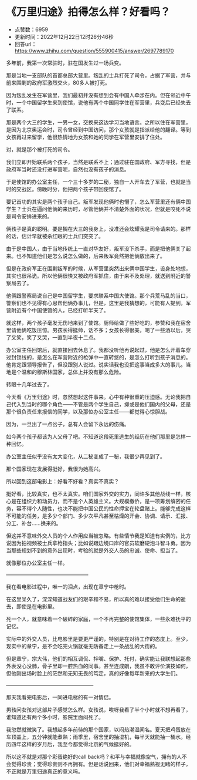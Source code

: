 # 《万里归途》拍得怎么样？好看吗？
- 点赞数：6959
- 更新时间：2022年12月22日12时26分46秒
- 回答url：https://www.zhihu.com/question/555900415/answer/2697789170
<body>
 <p data-pid="Jv4sg6Z7">多年前，我第一次常驻时，驻在国发生过一场兵变。</p>
 <p data-pid="eQyL_mo8">那是当地一支部队的首都总部大营里。叛乱的士兵打死了司令，占据了军营，并与前来围剿的政府军激烈交火，80多人被打死。</p>
 <p data-pid="q6cXuXyW">因为叛乱发生在军营里，我们最初并没有想到会有中国人牵涉在内。但在邻近中午时，一个中国留学生来到使馆，说他有两个中国同学住在军营里，兵变后已经失去了联系。</p>
 <p data-pid="9y7P-9kc">那是两个大三的学生，一男一女，交换来这边学习当地语言。之所以住在军营里，是因为北京奥运会时，司令曾经到中国访问，那个女孩就是指派给他的翻译。等到女孩再过来留学，他很热情地为女孩和她的同学在军营里安排了住处。</p>
 <p data-pid="aVC4CuJQ">对，就是那个被打死的司令。</p>
 <p data-pid="SdjOWdxE">我们立即开始联系两个孩子，当然是联系不上；通过驻在国政府、军方寻找，但是政府军当时还没打进军营呢，自然也没有孩子的消息。</p>
 <p data-pid="0hoiQcYP">于是使馆的办公室主任，一个三十多岁的二秘，独自一人开车去了军营，也就是当时的交战区。傍晚时分，他把两个孩子带回使馆了。</p>
 <p data-pid="QDzNiIoo">要记首功的其实是两个孩子自己。叛军发现他俩时也懵了，怎么军营里还有俩中国学生？士兵在逼问他俩的来历时，尽管他俩并不清楚外面的状况，但就是咬死不说是司令安排进来的。</p>
 <p data-pid="iRHcEYwi">俩孩子是真的聪明。要是搁在大三的我身上，没准还会炫耀我是司令请来的。那样的话，估计早就被杀红眼的士兵们突突了。</p>
 <p data-pid="X7gYLxPQ">由于是中国人，由于当地传统上一直对华友好，叛军没下杀手，而是把他俩关了起来。也不知道他们是怎么说怎么做的，后来叛军竟然把他俩放出来了。</p>
 <p data-pid="dTVHnA4m">但是在政府军正在围剿叛军的时候，从军营里突然出来俩中国学生，设身处地想，其实也很吊诡。所以他俩很快又被政府军抓住，由于来不及处理，就送到附近的警察局去了。</p>
 <p data-pid="1nQd3_yL">他俩跟警察局说自己是中国留学生，要求联系中国大使馆。那个兵荒马乱的当口，警察们也不见得有心思帮他俩办事儿，但是，这里是我猜想的，可能有人提到，军营附近有个中国使馆的人，已经打听半天了。</p>
 <p data-pid="LWsBKA4n">就这样，两个孩子毫发无伤地来到了使馆。厨师给做了些好吃的，参赞和我在宿舍里请他俩吃饭压惊。男孩长得挺帅，话不多；女孩长得很美，喝了一些酒以后，哭了又笑，笑了又哭，一直到半夜十二点。</p>
 <p data-pid="qbPN4xqH">办公室主任回馆后，就直接回去休息了。我都没听他再说起过，他是怎么开着车穿过封锁线的，是怎么在军营附近的枪弹中一直转悠的，是怎么打听到孩子消息的。他肯定跟领导报告了，但没跟别人说过。说实话我也没把这事当成多大的事儿。当地是个温和的穆斯林国家，总体上并没有那么危险。</p>
 <p data-pid="gwjE_NAZ">转眼十几年过去了。</p>
 <p data-pid="HcWlWt4b">今天看《万里归途》时，忽然想起这件事来。心中有种很重的压迫感。无论我把自己代入到当时的哪个角色——不管是两个学生自己，抑或是他们国内的父母，还是那个很负责任来报信的同学，以及那位办公室主任——都觉得心惊胆战。</p>
 <p data-pid="F1ppVkSW">因为，一旦出了一点岔子，总有人会留下永远的伤痛。</p>
 <p data-pid="6D_HXASi">如今两个孩子都该为人父母了吧。不知道这段死里逃生的经历在他们那里是怎样一种回忆。</p>
 <p data-pid="khumFR_Q">办公室主任似乎没有太大变化，从二秘变成了一秘，我很少再见到了。</p>
 <p data-pid="8iiCMgG3">那个国家现在发展得挺好，我很为她高兴。</p>
 <p data-pid="eAOgzB_D">所以回到这部电影上：好看不好看？真实不真实？</p>
 <p data-pid="B_0nxKt_">挺好看，比较真实，也不太真实。咱们国家外交的实力，同许多其他战线一样，核心是在组织力和动员力，而不是个人英雄主义。大规模撤侨，是一项筹划缜密的任务，容不得个人随性，也决不能把中国公民的性命押宝在轮盘赌上。能够完成这样不可能的任务，是多少个部门、多少次平凡甚至枯燥的开会、协调、请示、汇报、分工、补台……换来的。</p>
 <p data-pid="lI-WRRCy">但这并不意味外交人员的个人作用应当被忽略。有些情节我是知道有实例的，比方说因为拍视频被士兵拿枪指头；比如说跟边境口岸的官员软磨硬泡斗智斗勇。因为当那些规划不到的意外出现时，考验的就是外交人员的忠诚、使命、担当了。</p>
 <p data-pid="yZqVfy6e">就像那位办公室主任一样。</p>
 <p data-pid="2ylVQFFG">————————————————</p>
 <p data-pid="S_na0VqL">我在看电影过程中，唯一的泪点，出现在章宁中枪时。</p>
 <p data-pid="LlHl6vGI">在这里呆久了，深深知道战友们的艰辛和不易，所以真的难以接受他们生命的逝去，即使是在电影里。</p>
 <p data-pid="n4v0AxH4">死一个人，就意味着一个破碎的家庭，一个不再完整的使馆集体，一些永难抚平的记忆。</p>
 <p data-pid="uEsngZ43">实际中的外交人员，比电影里是要更严谨的，特别是在对待工作的态度上。至少，现实中的章宁，是不会吃完火锅就毫无防备走上一条战乱的大街的。</p>
 <p data-pid="-hzdp_E3">但是章宁，宗大伟，他们的相互调侃、拌嘴、保护、托付，确实能让我联想起那些外表没心没肺，骨子里却一腔热血的同事。甚至连成朗，我虽不敢评价演技如何，但他刚出场时脸上的茫然和无知无畏的笃定，真的好像每年新来的大学生们。</p>
 <p data-pid="imzf6BOq">—————————————————</p>
 <p data-pid="IclzeXzd">那天我看完电影后，一同进电梯的有一对情侣。</p>
 <p data-pid="cqsFlYEq">男孩问女孩对这部片子感觉怎么样。女孩说，唉呀我看了半个小时就不想再看了，谁知道还有两个多小时，影院里面闷死了。</p>
 <p data-pid="cSOlfRkd">我忽然就微笑了。我想起多年前待的那个国家，以闷热潮湿闻名。夏天把鸡蛋放在车顶盖上，五分钟就能煮熟；雨季里，宿舍里的抽湿机，每半天就能抽一桶水。经历四年这样的岁月后，我至今都觉得北京的气候挺好的。</p>
 <p data-pid="1QNeNrva">所以这不就是对那个彩蛋绝好的call back吗？和平与幸福就像空气，拥有的人不会觉得珍贵；觉得珍贵则不再拥有。但是话说回来，他们对幸福熟视无睹的样子，不正就是万里归途真正的意义吗。</p>
</body>